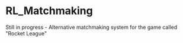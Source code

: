 # RL_Matchmaking
Still in progress - Alternative matchmaking system for the game called "Rocket League"
